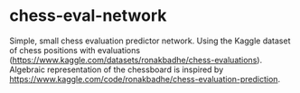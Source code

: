 # chess-eval-network

Simple, small chess evaluation predictor network. Using the Kaggle dataset of chess positions with evaluations (https://www.kaggle.com/datasets/ronakbadhe/chess-evaluations). Algebraic representation of the chessboard is inspired by https://www.kaggle.com/code/ronakbadhe/chess-evaluation-prediction.
